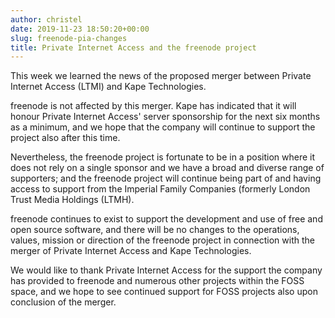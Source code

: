 ```yaml
---
author: christel
date: 2019-11-23 18:50:20+00:00
slug: freenode-pia-changes
title: Private Internet Access and the freenode project
---
```


This week we learned the news of the proposed merger between Private Internet Access (LTMI) and Kape Technologies. 

freenode is not affected by this merger. Kape has indicated that it will honour Private Internet Access' server sponsorship for the next six months as a minimum, and we hope that the company will continue to support the project also after this time. 

Nevertheless, the freenode project is fortunate to be in a position where it does not rely on a single sponsor and we have a broad and diverse range of supporters; and the freenode project will continue being part of and having access to support from the Imperial Family Companies (formerly London Trust Media Holdings (LTMH). 

freenode continues to exist to support the development and use of free and open source software, and there will be no changes to the operations, values, mission or direction of the freenode project in connection with the merger of Private Internet Access and Kape Technologies.

We would like to thank Private Internet Access for the support the company has provided to freenode and numerous other projects within the FOSS space, and we hope to see continued support for FOSS projects also upon conclusion of the merger.
